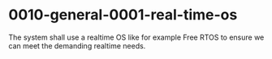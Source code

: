 0010-general-0001-real-time-os
==============================

The system shall use a realtime OS like for example Free RTOS to ensure we can 
meet the demanding realtime needs.

